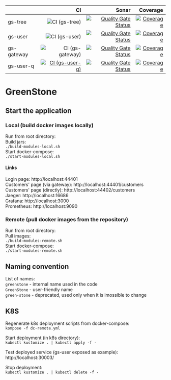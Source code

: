 | | CI | Sonar | Coverage
|:---|---:|---:|---:
| gs-tree | ![CI (gs-tree)](https://github.com/asamal/greenstone/workflows/CI%20(gs-tree)/badge.svg) | [![Quality Gate Status](https://sonarcloud.io/api/project_badges/measure?project=gs-tree&metric=alert_status)](https://sonarcloud.io/dashboard?id=gs-tree) | [![Coverage](https://sonarcloud.io/api/project_badges/measure?project=gs-tree&metric=coverage)](https://sonarcloud.io/dashboard?id=gs-tree)
| gs-user| ![CI (gs-user)](https://github.com/asamal/greenstone/workflows/CI%20(gs-user)/badge.svg) | [![Quality Gate Status](https://sonarcloud.io/api/project_badges/measure?project=gs-user&metric=alert_status)](https://sonarcloud.io/dashboard?id=gs-user) | [![Coverage](https://sonarcloud.io/api/project_badges/measure?project=gs-user&metric=coverage)](https://sonarcloud.io/dashboard?id=gs-user)
| gs-gateway | ![CI (gs-gateway)](https://github.com/asamal/greenstone/workflows/CI%20(gs-gateway)/badge.svg) | [![Quality Gate Status](https://sonarcloud.io/api/project_badges/measure?project=gs-gateway&metric=alert_status)](https://sonarcloud.io/dashboard?id=gs-gateway) | [![Coverage](https://sonarcloud.io/api/project_badges/measure?project=gs-gateway&metric=coverage)](https://sonarcloud.io/dashboard?id=gs-gateway)
| gs-user-q | [![CI (gs-user-q)](https://github.com/asamal/greenstone/actions/workflows/gs-user-q.yml/badge.svg)](https://github.com/asamal/greenstone/actions/workflows/gs-user-q.yml) | [![Quality Gate Status](https://sonarcloud.io/api/project_badges/measure?project=gs-user-q&metric=alert_status)](https://sonarcloud.io/dashboard?id=gs-user-q) | [![Coverage](https://sonarcloud.io/api/project_badges/measure?project=gs-user-q&metric=coverage)](https://sonarcloud.io/dashboard?id=gs-user-q)

# GreenStone

## Start the application

### Local (build docker images locally)

Run from root directory:  
Build jars:  
`./build-modules-local.sh`  
Start docker-compose:   
`./start-modules-local.sh`

#### Links
Login page:
http://localhost:44401  
Customers' page (via gateway):
http://localhost:44401/customers  
Customers' page (directly):
http://localhost:44402/customers  
Jaeger:
http://localhost:16686  
Grafana:
http://localhost:3000  
Prometheus:
http://localhost:9090  

### Remote (pull docker images from the repository)

Run from root directory:  
Pull images:  
`./build-modules-remote.sh`  
Start docker-compose:   
`./start-modules-remote.sh`

## Naming convention

List of names:  
`greenstone` - internal name used in the code  
`GreenStone` - user-friendly name  
`green-stone` - deprecated, used only when it is imossible to change  

## K8S

Regenerate k8s deployment scripts from docker-compose:  
`kompose -f dc-remote.yml`  

Start deployment (in k8s directory):  
`kubectl kustomize . | kubectl apply -f -`  

Test deployed service (gs-user exposed as example):  
http://localhost:30003/

Stop deployment:  
`kubectl kustomize . | kubectl delete -f -`
